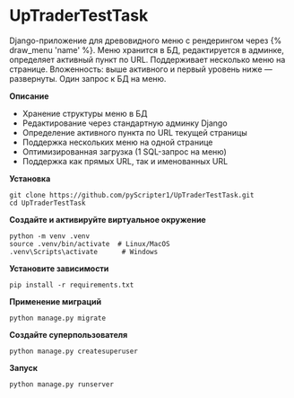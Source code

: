 # UpTraderTestTask
Django-приложение для древовидного меню с рендерингом через {% draw_menu 'name' %}. Меню хранится в БД, редактируется в админке, определяет активный пункт по URL. Поддерживает несколько меню на странице. Вложенность: выше активного и первый уровень ниже — развернуты. Один запрос к БД на меню.


**Описание**
- Хранение структуры меню в БД
- Редактирование через стандартную админку Django
- Определение активного пункта по URL текущей страницы
- Поддержка нескольких меню на одной странице
- Оптимизированная загрузка (1 SQL-запрос на меню)
- Поддержка как прямых URL, так и именованных URL

**Установка**
```
git clone https://github.com/pyScripter1/UpTraderTestTask.git
cd UpTraderTestTask
```

**Создайте и активируйте виртуальное окружение**
```
python -m venv .venv
source .venv/bin/activate  # Linux/MacOS
.venv\Scripts\activate      # Windows
```

**Установите зависимости**
```
pip install -r requirements.txt
```

**Применение миграций**
```
python manage.py migrate
```

**Создайте суперпользователя**
```
python manage.py createsuperuser
```

**Запуск**
```
python manage.py runserver
```
